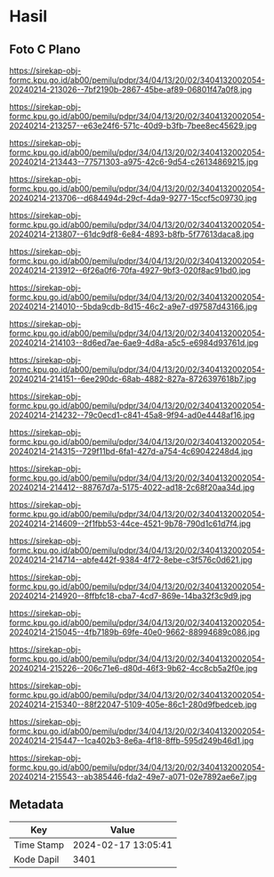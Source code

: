 # Hasil

## Foto C Plano

https://sirekap-obj-formc.kpu.go.id/ab00/pemilu/pdpr/34/04/13/20/02/3404132002054-20240214-213026--7bf2190b-2867-45be-af89-06801f47a0f8.jpg

https://sirekap-obj-formc.kpu.go.id/ab00/pemilu/pdpr/34/04/13/20/02/3404132002054-20240214-213257--e63e24f6-571c-40d9-b3fb-7bee8ec45629.jpg

https://sirekap-obj-formc.kpu.go.id/ab00/pemilu/pdpr/34/04/13/20/02/3404132002054-20240214-213443--77571303-a975-42c6-9d54-c26134869215.jpg

https://sirekap-obj-formc.kpu.go.id/ab00/pemilu/pdpr/34/04/13/20/02/3404132002054-20240214-213706--d684494d-29cf-4da9-9277-15ccf5c09730.jpg

https://sirekap-obj-formc.kpu.go.id/ab00/pemilu/pdpr/34/04/13/20/02/3404132002054-20240214-213807--61dc9df8-6e84-4893-b8fb-5f77613daca8.jpg

https://sirekap-obj-formc.kpu.go.id/ab00/pemilu/pdpr/34/04/13/20/02/3404132002054-20240214-213912--6f26a0f6-70fa-4927-9bf3-020f8ac91bd0.jpg

https://sirekap-obj-formc.kpu.go.id/ab00/pemilu/pdpr/34/04/13/20/02/3404132002054-20240214-214010--5bda9cdb-8d15-46c2-a9e7-d97587d43166.jpg

https://sirekap-obj-formc.kpu.go.id/ab00/pemilu/pdpr/34/04/13/20/02/3404132002054-20240214-214103--8d6ed7ae-6ae9-4d8a-a5c5-e6984d93761d.jpg

https://sirekap-obj-formc.kpu.go.id/ab00/pemilu/pdpr/34/04/13/20/02/3404132002054-20240214-214151--6ee290dc-68ab-4882-827a-8726397618b7.jpg

https://sirekap-obj-formc.kpu.go.id/ab00/pemilu/pdpr/34/04/13/20/02/3404132002054-20240214-214232--79c0ecd1-c841-45a8-9f94-ad0e4448af16.jpg

https://sirekap-obj-formc.kpu.go.id/ab00/pemilu/pdpr/34/04/13/20/02/3404132002054-20240214-214315--729f11bd-6fa1-427d-a754-4c69042248d4.jpg

https://sirekap-obj-formc.kpu.go.id/ab00/pemilu/pdpr/34/04/13/20/02/3404132002054-20240214-214412--88767d7a-5175-4022-ad18-2c68f20aa34d.jpg

https://sirekap-obj-formc.kpu.go.id/ab00/pemilu/pdpr/34/04/13/20/02/3404132002054-20240214-214609--2f1fbb53-44ce-4521-9b78-790d1c61d7f4.jpg

https://sirekap-obj-formc.kpu.go.id/ab00/pemilu/pdpr/34/04/13/20/02/3404132002054-20240214-214714--abfe442f-9384-4f72-8ebe-c3f576c0d621.jpg

https://sirekap-obj-formc.kpu.go.id/ab00/pemilu/pdpr/34/04/13/20/02/3404132002054-20240214-214920--8ffbfc18-cba7-4cd7-869e-14ba32f3c9d9.jpg

https://sirekap-obj-formc.kpu.go.id/ab00/pemilu/pdpr/34/04/13/20/02/3404132002054-20240214-215045--4fb7189b-69fe-40e0-9662-88994689c086.jpg

https://sirekap-obj-formc.kpu.go.id/ab00/pemilu/pdpr/34/04/13/20/02/3404132002054-20240214-215226--206c71e6-d80d-46f3-9b62-4cc8cb5a2f0e.jpg

https://sirekap-obj-formc.kpu.go.id/ab00/pemilu/pdpr/34/04/13/20/02/3404132002054-20240214-215340--88f22047-5109-405e-86c1-280d9fbedceb.jpg

https://sirekap-obj-formc.kpu.go.id/ab00/pemilu/pdpr/34/04/13/20/02/3404132002054-20240214-215447--1ca402b3-8e6a-4f18-8ffb-595d249b46d1.jpg

https://sirekap-obj-formc.kpu.go.id/ab00/pemilu/pdpr/34/04/13/20/02/3404132002054-20240214-215543--ab385446-fda2-49e7-a071-02e7892ae6e7.jpg


## Metadata

| Key        | Value               |
| ---------- | ------------------- |
| Time Stamp | 2024-02-17 13:05:41 |
| Kode Dapil | 3401                |



